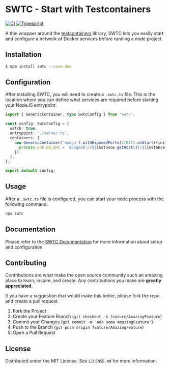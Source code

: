 # SWTC - Start with Testcontainers

[![CI](https://github.com/Brad-Turner/swtc/actions/workflows/ci.yml/badge.svg)](https://github.com/Brad-Turner/swtc/actions/workflows/ci.yml) [![Typescript](https://shields.io/badge/TypeScript-3178C6?logo=TypeScript&logoColor=FFF&style=flat-square)](https://www.typescriptlang.org/)

A thin wrapper around the [testcontainers](https://github.com/testcontainers/testcontainers-node) library, SWTC lets you easily start and configure a network of Docker services before running a node project.

## Installation

```bash
$ npm install swtc --save-dev
```

## Configuration

After installing SWTC, you will need to create a `.swtc.ts` file. This is the location where you can define what services are required before starting your NodeJS entrypoint.

```ts
import { GenericContainer, type SwtcConfig } from 'swtc';

const config: SwtcConfig = {
  watch: true,
  entrypoint: './server.ts',
  containers: [
    new GenericContainer('mongo').withExposedPorts(27017).onStart((instance) => {
      process.env.DB_URI = `mongodb://${instance.getHost()}:${instance.getMappedPort(27017)}`;
    }),
  ],
};

export default config;
```

## Usage

After a `.swtc.ts` file is configured, you can start your node process with the following command:

```bash
npx swtc
```

## Documentation

Please refer to the [SWTC Documentation](https://brad-turner.github.io/swtc/) for more information about setup and configuration.

## Contributing

Contributions are what make the open source community such an amazing place to learn, inspire, and create. Any contributions you make are **greatly appreciated**.

If you have a suggestion that would make this better, please fork the repo and create a pull request.

1. Fork the Project
1. Create your Feature Branch (`git checkout -b feature/AmazingFeature`)
1. Commit your Changes (`git commit -m 'Add some AmazingFeature'`)
1. Push to the Branch (`git push origin feature/AmazingFeature`)
1. Open a Pull Request

## License

Distributed under the MIT License. See `LICENSE.md` for more information.
